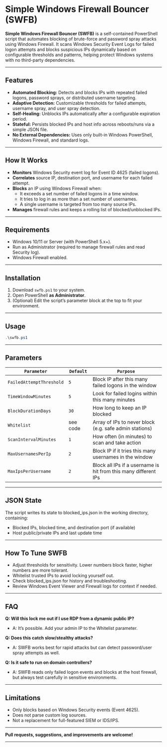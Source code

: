 # Simple Windows Firewall Bouncer (SWFB)

**Simple Windows Firewall Bouncer (SWFB)** is a self-contained PowerShell script that automates blocking of brute-force and password spray attacks using Windows Firewall. It scans Windows Security Event Logs for failed logon attempts and blocks suspicious IPs dynamically based on configurable thresholds and patterns, helping protect Windows systems with no third-party dependencies.

---

## Features

- **Automated Blocking:** Detects and blocks IPs with repeated failed logons, password sprays, or distributed username targeting.
- **Adaptive Detection:** Customizable thresholds for failed attempts, username spray, and user spray detection.
- **Self-Healing:** Unblocks IPs automatically after a configurable expiration period.
- **Stateful:** Persists blocked IPs and host info across reboots/runs via a simple JSON file.
- **No External Dependencies:** Uses only built-in Windows PowerShell, Windows Firewall, and standard logs.

---

## How It Works

- **Monitors** Windows Security event log for Event ID 4625 (failed logons).
- **Correlates** source IP, destination port, and username for each failed attempt.
- **Blocks** an IP using Windows Firewall when:
  - It exceeds a set number of failed logons in a time window.
  - It tries to log in as more than a set number of usernames.
  - A single username is targeted from too many source IPs.
- **Manages** firewall rules and keeps a rolling list of blocked/unblocked IPs.

---

## Requirements

- Windows 10/11 or Server (with PowerShell 5.x+).
- Run as Administrator (required to manage firewall rules and read Security log).
- Windows Firewall enabled.

---

## Installation

1. Download `swfb.ps1` to your system.
2. Open PowerShell **as Administrator**.
3. (Optional) Edit the script’s parameter block at the top to fit your environment.

---

## Usage

```powershell
.\swfb.ps1
```

---

## Parameters
| `Parameter`              | `Default`| `Purpose`                                                       |
| ------------------------ | -------- | --------------------------------------------------------------- |
| `FailedAttemptThreshold` | `5`      | Block IP after this many failed logons in the window            |
| `TimeWindowMinutes`      | `5`      | Look for failed logins within this many minutes                 |
| `BlockDurationDays`      | `30`     | How long to keep an IP blocked                                  |
| `Whitelist`              | see code | Array of IPs to never block (e.g. safe admin stations)          |
| `ScanIntervalMinutes`    | `1`      | How often (in minutes) to scan and take action                  |
| `MaxUsernamesPerIp`      | `2`      | Block IP if it tries this many usernames in the window          |
| `MaxIpsPerUsername`      | `2`      | Block all IPs if a username is hit from this many different IPs |

---

## JSON State
The script writes its state to blocked_ips.json in the working directory, containing:
- Blocked IPs, blocked time, and destination port (if available)
- Host public/private IPs and last update time

---

## How To Tune SWFB
- Adjust thresholds for sensitivity. Lower numbers block faster, higher numbers are more tolerant.
- Whitelist trusted IPs to avoid locking yourself out.
- Check blocked_ips.json for history and troubleshooting.
- Review Windows Event Viewer and Firewall logs for context if needed.

---

## FAQ
**Q: Will this lock me out if I use RDP from a dynamic public IP?**
- A: It’s possible. Add your admin IP to the Whitelist parameter.

**Q: Does this catch slow/stealthy attacks?**
- A: SWFB works best for rapid attacks but can detect password/user spray attempts as well.

**Q: Is it safe to run on domain controllers?**
- A: SWFB reads only failed logon events and blocks at the host firewall, but always test carefully in sensitive environments.

---

## Limitations
- Only blocks based on Windows Security events (Event 4625).
- Does not parse custom log sources.
- Not a replacement for full-featured SIEM or IDS/IPS.

---

**Pull requests, suggestions, and improvements are welcome!**

---
